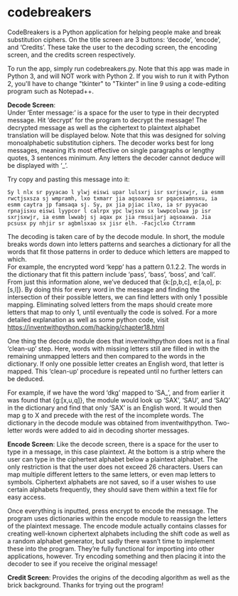 # codebreakers

CodeBreakers is a Python application for helping people make and break substitution ciphers. On the title screen are 3 buttons: ‘decode’,  ‘encode’, and ‘Credits’. These take the user to the decoding screen, the encoding screen, and the credits screen respectively. 

To run the app, simply run codebreakers.py. Note that this app was made in Python 3, and will NOT work with Python 2. If you wish to run it with Python 2, you'll have to change "tkinter" to "Tkinter" in line 9 using a code-editing program such as Notepad++.

**Decode Screen**:  
Under ‘Enter message:‘  is a space for the user to type in their decrypted message. Hit ‘decrypt’ for the program to decrypt the message! The decrypted message as well as the ciphertext to plaintext alphabet translation will be displayed below. 
Note that this was designed for solving monoalphabetic substitution ciphers. The decoder works best for long messages, meaning it’s most effective on single paragraphs or lengthy quotes, 3 sentences minimum. Any letters the decoder cannot deduce will be displayed with ‘\_’. 

Try copy and pasting this message into it: 

`Sy l nlx sr pyyacao l ylwj eiswi upar lulsxrj isr sxrjsxwjr, ia esmm rwctjsxsza sj wmpramh, lxo txmarr jia aqsoaxwa sr pqaceiamnsxu, ia esmm caytra jp famsaqa sj. Sy, px jia pjiac ilxo, ia sr pyyacao rpnajisxu eiswi lyypcor l calrpx ypc lwjsxu sx lwwpcolxwa jp isr sxrjsxwjr, ia esmm lwwabj sj aqax px jia rmsuijarj aqsoaxwa. Jia pcsusx py nhjir sr agbmlsxao sx jisr elh. -Facjclxo Ctrramm` 

The decoding is taken care of by the decode module. In short, the module breaks words down into letters patterns and searches a dictionary for all the words that fit those patterns in order to deduce which letters are mapped to which.  
For example, the encrypted word ‘kepp’ has a pattern 0.1.2.2. The words in the dictionary that fit this pattern include ‘pass’, ‘bass’, ‘boss’, and ‘call’. From just this information alone, we’ve deduced that {k:[p,b,c], e:[a,o], p:[s,l]}. By doing this for every word in the message and finding the intersection of their possible letters, we can find letters with only 1 possible mapping. Eliminating solved letters from the maps should create more letters that map to only 1, until 
eventually the code is solved. For a more detailed explanation as well as some python code, visit https://inventwithpython.com/hacking/chapter18.html 

One thing the decode module does that inventwithpython does not is a final ‘clean-up’ step. Here, words with missing letters still are filled in with the remaining unmapped letters and then compared to the words in the dictionary. If only one possible letter creates an English word, that letter is mapped. This ‘clean-up’ procedure is repeated until no further letters can be deduced.  

For example, if we have the word ‘dkg’ mapped to ‘SA_’, and from earlier it was found that {g:[x,u,q]}, the module would look up ‘SAX’, ‘SAU’, and ‘SAQ’ in the dictionary and find that only ‘SAX’ is an English word. It would then map g to X and precede with the rest of the incomplete words. 
The dictionary in the decode module was obtained from inventwithpython. Two-letter words were added to aid in decoding shorter messages. 

**Encode Screen**: 
Like the decode screen, there is a space for the user to type in a message, in this case plaintext. At the bottom is a strip where the user can type in the ciphertext alphabet below a plaintext alphabet. The only restriction is that the user does not exceed 26 characters. Users can map multiple different letters to the same letters, or even map letters to symbols. Ciphertext alphabets are not saved, so if a user wishes to use certain alphabets frequently, they should save them within a text file for easy access.  

Once everything is inputted, press encrypt to encode the message. The program uses dictionaries within the encode module to reassign the letters of the plaintext message. The encode module actually contains classes for creating well-known ciphertext alphabets including the shift code as well as a random alphabet generator, but sadly there wasn’t time to implement these into the program. They’re fully functional for importing into other applications, however. 
Try encoding something and then placing it into the decoder to see if you receive the original message! 

**Credit Screen**: 
Provides the origins of the decoding algorithm as well as the brick background. Thanks for trying out the program! 
